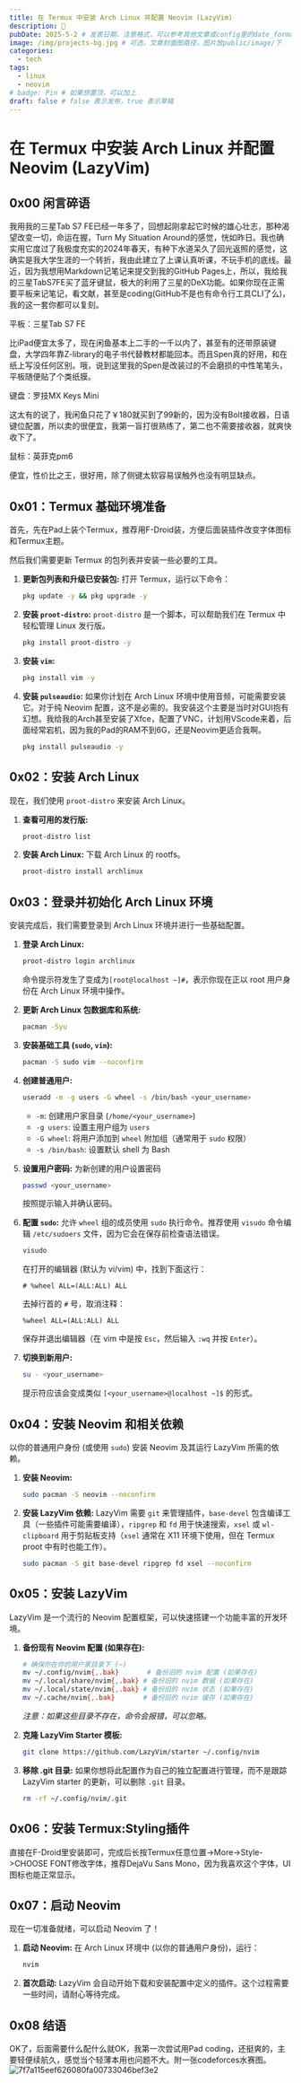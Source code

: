 ```yaml
---
title: 在 Termux 中安装 Arch Linux 并配置 Neovim (LazyVim)
description: 🐸
pubDate: 2025-5-2 # 发表日期，注意格式，可以参考其他文章或config里的date_format
image: /img/projects-bg.jpg # 可选，文章封面图路径，图片放public/image/下
categories:
  - tech
tags:
  - linux
  - neovim
# badge: Pin # 如果想置顶，可以加上
draft: false # false 表示发布，true 表示草稿
---
```


# 在 Termux 中安装 Arch Linux 并配置 Neovim (LazyVim)

## 0x00 闲言碎语

我用我的三星Tab S7 FE已经一年多了，回想起刚拿起它时候的雄心壮志，那种渴望改变一切，命运在握，Turn My Situation Around的感觉，恍如昨日。我也确实用它度过了我极度充实的2024年春天，有种下水道呆久了回光返照的感觉，这确实是我大学生涯的一个转折，我由此建立了上课认真听课，不玩手机的底线。最近，因为我想用Markdown记笔记来提交到我的GitHub Pages上，所以，我给我的三星TabS7FE买了蓝牙键鼠，极大的利用了三星的DeX功能。如果你现在正需要平板来记笔记，看文献，甚至是coding(GitHub不是也有命令行工具CLI了么)，我的这一套你都可以复刻。

平板：三星Tab S7 FE

比iPad便宜太多了，现在闲鱼基本上二手的一千以内了，甚至有的还带原装键盘，大学四年靠Z-library的电子书代替教材都能回本。而且Spen真的好用，和在纸上写没任何区别。哦，说到这里我的Spen是改装过的不会磨损的中性笔笔头，平板随便贴了个类纸膜。

键盘：罗技MX Keys Mini

这太有的说了，我闲鱼只花了￥180就买到了99新的，因为没有Bolt接收器，日语键位配置，所以卖的很便宜，我第一盲打很熟练了，第二也不需要接收器，就爽快收下了。

鼠标：英菲克pm6

便宜，性价比之王，很好用，除了侧键太软容易误触外也没有明显缺点。

## 0x01：Termux 基础环境准备

首先，先在Pad上装个Termux，推荐用F-Droid装，方便后面装插件改变字体图标和Termux主题。

然后我们需要更新 Termux 的包列表并安装一些必要的工具。

1.  **更新包列表和升级已安装包:**
    打开 Termux，运行以下命令：

    ```bash
    pkg update -y && pkg upgrade -y
    ```

2.  **安装 `proot-distro`:**
    `proot-distro` 是一个脚本，可以帮助我们在 Termux 中轻松管理 Linux 发行版。

    ```bash
    pkg install proot-distro -y
    ```

3.  **安装 `vim`:**

    ```bash
    pkg install vim -y
    ```

4.  **安装 `pulseaudio`:**
    如果你计划在 Arch Linux 环境中使用音频，可能需要安装它。对于纯 Neovim 配置，这不是必需的。我安装这个主要是当时对GUI抱有幻想。我给我的Arch甚至安装了Xfce，配置了VNC，计划用VScode来着，后面经常宕机，因为我的Pad的RAM不到6G，还是Neovim更适合我啊。

    ```bash
    pkg install pulseaudio -y
    ```

## 0x02：安装 Arch Linux

现在，我们使用 `proot-distro` 来安装 Arch Linux。

1.  **查看可用的发行版:**

    ```bash
    proot-distro list
    ```

2.  **安装 Arch Linux:**
    下载 Arch Linux 的 rootfs。

    ```bash
    proot-distro install archlinux
    ```

## 0x03：登录并初始化 Arch Linux 环境

安装完成后，我们需要登录到 Arch Linux 环境并进行一些基础配置。

1.  **登录 Arch Linux:**

    ```bash
    proot-distro login archlinux
    ```

    命令提示符发生了变成为`[root@localhost ~]#`，表示你现在正以 root 用户身份在 Arch Linux 环境中操作。

2.  **更新 Arch Linux 包数据库和系统:**

    ```bash
    pacman -Syu
    ```

3.  **安装基础工具 (`sudo`, `vim`):**

    ```bash
    pacman -S sudo vim --noconfirm
    ```

4.  **创建普通用户:**

    ```bash
    useradd -m -g users -G wheel -s /bin/bash <your_username>
    ```

    - `-m`: 创建用户家目录 (`/home/<your_username>`)
    - `-g users`: 设置主用户组为 `users`
    - `-G wheel`: 将用户添加到 `wheel` 附加组（通常用于 `sudo` 权限）
    - `-s /bin/bash`: 设置默认 shell 为 Bash

5.  **设置用户密码:**
    为新创建的用户设置密码

    ```bash
    passwd <your_username>
    ```

    按照提示输入并确认密码。

6.  **配置 `sudo`:**
    允许 `wheel` 组的成员使用 `sudo` 执行命令。推荐使用 `visudo` 命令编辑 `/etc/sudoers` 文件，因为它会在保存前检查语法错误。

    ```bash
    visudo
    ```

    在打开的编辑器 (默认为 vi/vim) 中，找到下面这行：

    ```
    # %wheel ALL=(ALL:ALL) ALL
    ```

    去掉行首的 `#` 号，取消注释：

    ```
    %wheel ALL=(ALL:ALL) ALL
    ```

    保存并退出编辑器（在 vim 中是按 `Esc`，然后输入 `:wq` 并按 `Enter`）。

7.  **切换到新用户:**

    ```bash
    su - <your_username>
    ```

    提示符应该会变成类似 `[<your_username>@localhost ~]$` 的形式。

## 0x04：安装 Neovim 和相关依赖

以你的普通用户身份 (或使用 `sudo`) 安装 Neovim 及其运行 LazyVim 所需的依赖。

1.  **安装 Neovim:**

    ```bash
    sudo pacman -S neovim --noconfirm
    ```

2.  **安装 LazyVim 依赖:**
    LazyVim 需要 `git` 来管理插件，`base-devel` 包含编译工具（一些插件可能需要编译），`ripgrep` 和 `fd` 用于快速搜索，`xsel` 或 `wl-clipboard` 用于剪贴板支持（`xsel` 通常在 X11 环境下使用，但在 Termux proot 中有时也能工作）。
    ```bash
    sudo pacman -S git base-devel ripgrep fd xsel --noconfirm
    ```

## 0x05：安装 LazyVim

LazyVim 是一个流行的 Neovim 配置框架，可以快速搭建一个功能丰富的开发环境。

1.  **备份现有 Neovim 配置 (如果存在):**

    ```bash
    # 确保你在你的用户家目录下 (~)
    mv ~/.config/nvim{,.bak}       # 备份旧的 nvim 配置 (如果存在)
    mv ~/.local/share/nvim{,.bak} # 备份旧的 nvim 数据 (如果存在)
    mv ~/.local/state/nvim{,.bak} # 备份旧的 nvim 状态 (如果存在)
    mv ~/.cache/nvim{,.bak}       # 备份旧的 nvim 缓存 (如果存在)
    ```

    _注意：如果这些目录不存在，命令会报错，可以忽略。_

2.  **克隆 LazyVim Starter 模板:**

    ```bash
    git clone https://github.com/LazyVim/starter ~/.config/nvim
    ```

3.  **移除 .git 目录:**
    如果你想将此配置作为自己的独立配置进行管理，而不是跟踪 LazyVim starter 的更新，可以删除 `.git` 目录。

    ```bash
    rm -rf ~/.config/nvim/.git
    ```

## 0x06：安装 Termux:Styling插件

直接在F-Droid里安装即可，完成后长按Termux任意位置->More->Style->CHOOSE FONT修改字体，推荐DejaVu Sans Mono，因为我喜欢这个字体，UI图标也能正常显示。

## 0x07：启动 Neovim

现在一切准备就绪，可以启动 Neovim 了！

1. **启动 Neovim:**
   在 Arch Linux 环境中 (以你的普通用户身份)，运行：

   ```bash
   nvim
   ```

2. **首次启动:**
   LazyVim 会自动开始下载和安装配置中定义的插件。这个过程需要一些时间，请耐心等待完成。

## 0x08 结语

OK了，后面需要什么配什么就OK，我第一次尝试用Pad coding，还挺爽的，主要轻便续航久，感觉当个轻薄本用也问题不大。附一张codeforces水赛图。
![7f7a115eef626080fa00733046bef3e2](/img/posts/7f7a115eef626080fa00733046bef3e2.jpg)
